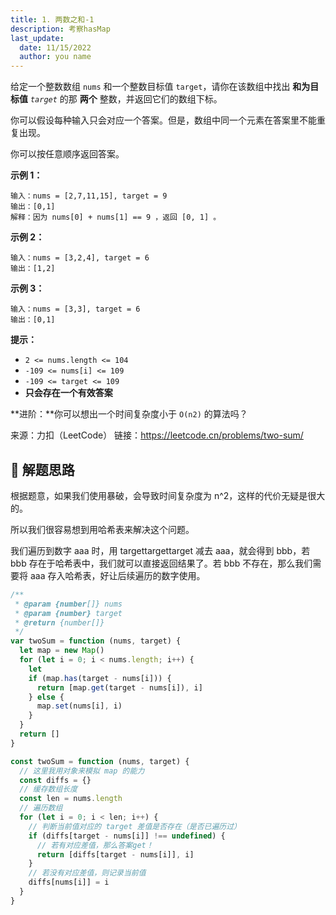 ```yaml
---
title: 1. 两数之和-1
description: 考察hasMap
last_update:
  date: 11/15/2022
  author: you name
---
```


给定一个整数数组 `nums` 和一个整数目标值 `target`，请你在该数组中找出 **和为目标值** _`target`_ 的那 **两个** 整数，并返回它们的数组下标。

你可以假设每种输入只会对应一个答案。但是，数组中同一个元素在答案里不能重复出现。

你可以按任意顺序返回答案。

**示例 1：**

```
输入：nums = [2,7,11,15], target = 9
输出：[0,1]
解释：因为 nums[0] + nums[1] == 9 ，返回 [0, 1] 。
```

**示例 2：**

```
输入：nums = [3,2,4], target = 6
输出：[1,2]
```

**示例 3：**

```
输入：nums = [3,3], target = 6
输出：[0,1]
```

**提示：**

- `2 <= nums.length <= 104`
- `-109 <= nums[i] <= 109`
- `-109 <= target <= 109`
- **只会存在一个有效答案**

**进阶：**你可以想出一个时间复杂度小于 `O(n2)` 的算法吗？

来源：力扣（LeetCode）
链接：https://leetcode.cn/problems/two-sum/

## 🧠 解题思路

根据题意，如果我们使用暴破，会导致时间复杂度为 n^2，这样的代价无疑是很大的。

所以我们很容易想到用哈希表来解决这个问题。

我们遍历到数字 aaa 时，用 targettargettarget 减去 aaa，就会得到 bbb，若 bbb 存在于哈希表中，我们就可以直接返回结果了。若 bbb 不存在，那么我们需要将 aaa 存入哈希表，好让后续遍历的数字使用。

```js
/**
 * @param {number[]} nums
 * @param {number} target
 * @return {number[]}
 */
var twoSum = function (nums, target) {
  let map = new Map()
  for (let i = 0; i < nums.length; i++) {
    let
    if (map.has(target - nums[i])) {
      return [map.get(target - nums[i]), i]
    } else {
      map.set(nums[i], i)
    }
  }
  return []
}
```

```js
const twoSum = function (nums, target) {
  // 这里我用对象来模拟 map 的能力
  const diffs = {}
  // 缓存数组长度
  const len = nums.length
  // 遍历数组
  for (let i = 0; i < len; i++) {
    // 判断当前值对应的 target 差值是否存在（是否已遍历过）
    if (diffs[target - nums[i]] !== undefined) {
      // 若有对应差值，那么答案get！
      return [diffs[target - nums[i]], i]
    }
    // 若没有对应差值，则记录当前值
    diffs[nums[i]] = i
  }
}
```
